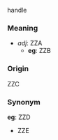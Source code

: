 handle
### Meaning
+ _adj_: ZZA
    + __eg__: ZZB

### Origin

ZZC

### Synonym

__eg__: ZZD

+ ZZE


